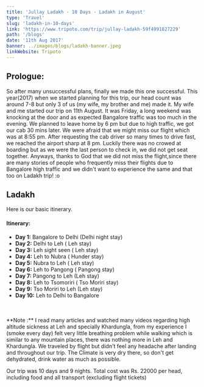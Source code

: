 ```yaml
---
title: 'Jullay Ladakh - 10 Days - Ladakh in August'
type: 'Travel'
slug: 'ladakh-in-10-days'
link: 'https://www.tripoto.com/trip/jullay-ladakh-59f4991827229'
path: '/blogs'
date: '11th Aug 2017'
banner: ../images/blogs/ladakh-banner.jpeg
linkWebsite: Tripoto
---
```


## Prologue:
So after many unsuccessful plans, finally we made this one successful. This year(2017) when we started planning for this trip, our head count was around 7-8 but only 3 of us (my wife, my brother and me) made it. My wife and me started our trip on 11th August. It was Friday, a long weekend was knocking at the door and as expected Bangalore traffic was too much in the evening. We planned to leave home by 6 pm but due to high traffic, we got our cab 30 mins later. We were afraid that we might miss our flight which was at 8:55 pm. After requesting the cab driver so many times to drive fast, we reached the airport sharp at 8 pm. Luckily there was no crowed at boarding but as we were the last person to check in, we did not get seat together. Anyways, thanks to God that we did not miss the flight,since there are many stories of people who frequently miss their flights due to Bangalore high traffic and we didn't want to experience the same and that too on Ladakh trip! :o

## Ladakh
Here is our basic itinerary.

#### Itinerary:
- **Day 1:** Bangalore to Delhi (Delhi night stay)
- **Day 2:** Delhi to Leh ( Leh stay)
- **Day 3:** Leh sight seen ( Leh stay)
- **Day 4:** Leh to Nubra ( Hunder stay)
- **Day 5:** Nubra to Leh ( Leh stay)
- **Day 6:** Leh to Pangong ( Pangong stay)
- **Day 7:** Pangong to Leh (Leh stay)
- **Day 8:** Leh to Tsomoriri ( Tso Moriri stay)
- **Day 9:** Tso Moriri to Leh (Leh stay)
- **Day 10:** Leh to Delhi to Bangalore

<br/>
<br/>
**Note :** I read many articles and watched many videos regarding high altitude sickness at Leh and specially Khardungla, from my experience I (smoke every day) felt very little breathing problem while walking which is similar to any mountain places, there was nothing more in Leh and Khardungla. We traveled by flight but didn't feel any headache after landing and throughout our trip. The Climate is very dry there, so don't get dehydrated, drink water as much as possible.

Our trip was 10 days and 9 nights. Total cost was Rs. 22000 per head, including food and all transport (excluding flight tickets)



